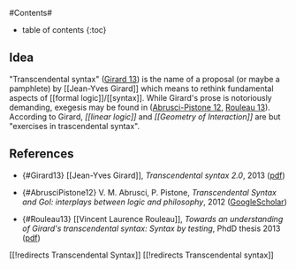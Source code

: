 
#Contents#
* table of contents
{:toc}

## Idea

"Transcendental syntax" ([Girard 13](#Girard13)) is the name of a proposal (or maybe a pamphlete) by [[Jean-Yves Girard]] which means to rethink fundamental aspects of [[formal logic]]/[[syntax]]. While Girard's prose is notoriously demanding, exegesis may be found in ([Abrusci-Pistone 12](#AbrusciPistone12), [Rouleau 13](#Rouleau13)). According to Girard, _[[linear logic]]_ and _[[Geometry of Interaction]]_ are but "exercises in trascendental syntax".

## References

* {#Girard13} [[Jean-Yves Girard]], _Transcendental syntax 2.0_, 2013 ([pdf](http://iml.univ-mrs.fr/~girard/TS2.pdf))

* {#AbrusciPistone12} V. M. Abrusci, P. Pistone, _Transcendental Syntax and GoI: interplays between logic and philosophy_, 2012  ([GoogleScholar](http://scholar.googleusercontent.com/scholar?q=cache:478L1dYoWicJ:scholar.google.com/&hl=en&as_sdt=0,5))

* {#Rouleau13} [[Vincent Laurence Rouleau]], _Towards an understanding of Girard's transcendental syntax: Syntax by testing_, PhdD thesis 2013  ([pdf](https://www.ruor.uottawa.ca/fr/bitstream/handle/10393/23680/Laurence_Rouleau_Vincent_2013_thesis.pdf?sequence=3))

[[!redirects Transcendental Syntax]]
[[!redirects Transcendental syntax]]